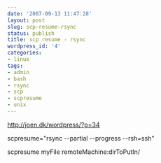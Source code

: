 ```yaml
---
date: '2007-09-13 11:47:28'
layout: post
slug: scp-resume-rsync
status: publish
title: scp resume - rsync
wordpress_id: '4'
categories:
- linux
tags:
- admin
- bash
- rsync
- scp
- scpresume
- unix
---
```


http://joen.dk/wordpress/?p=34

scpresume="rsync --partial --progress --rsh=ssh"

scpresume myFile remoteMachine:dirToPutIn/

